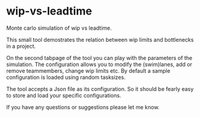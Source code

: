 # wip-vs-leadtime
Monte carlo simulation of wip vs leadtime.

This small tool demostrates the relation between wip limits and bottlenecks in a project.

On the second tabpage of the tool you can play with the parameters of the simulation.
The configuration allows you to modify the (swim)lanes, add or remove teammembers, change wip limits etc.
By default a sample configuration is loaded using random tasksizes.

The tool accepts a Json file as its configuration. 
So it should be fearly easy to store and load your specific configurations. 

If you have any questions or suggestions please let me know.
